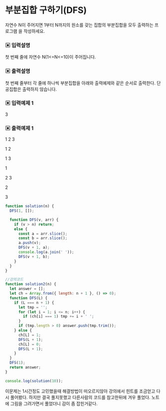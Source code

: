 # 부분집합 구하기(DFS)

자연수 N이 주어지면 1부터 N까지의 원소를 갖는 집합의 부분집합을 모두 출력하는 프로그램 을 작성하세요.

### ▣ 입력설명

첫 번째 줄에 자연수 N(1<=N<=10)이 주어집니다.

### ▣ 출력설명

첫 번째 줄부터 각 줄에 하나씩 부분집합을 아래와 출력예제와 같은 순서로 출력한다. 단 공집합은 출력하지 않습니다.

### ▣ 입력예제 1

3

### ▣ 출력예제 1

1 2 3

1 2

1 3

1

2 3

2

3

```javascript
function solution(n) {
  DFS(1, []);

  function DFS(v, arr) {
    if (v > n) return;
    else {
      const a = arr.slice();
      const b = arr.slice();
      a.push(v);
      DFS(v + 1, a);
      console.log(a.join(' '));
      DFS(v + 1, b);
    }
  }
}

//강의코드
function solution2(n) {
  let answer = [];
  let ch = Array.from({ length: n + 1 }, () => 0);
  function DFS(L) {
    if (L === n + 1) {
      let tmp = '';
      for (let i = 1; i <= n; i++) {
        if (ch[i] === 1) tmp += i + ' ';
      }
      if (tmp.length > 0) answer.push(tmp.trim());
    } else {
      ch[L] = 1;
      DFS(L + 1);
      ch[L] = 0;
      DFS(L + 1);
    }
  }
  DFS(1);
  return answer;
}

console.log(solution(10));
```

이문제는 1시간정도 고민했을때 해결방법이 떠오르지않아 강의에서 힌트를 조금얻고 다시 풀어봤다. 하지만 결국 풀지못했고 다른사람의 코드를 참고한뒤에 겨우 풀었다. 노트에 그림을 그려가면서 풀었더니 감이 좀 잡힌거같다.
